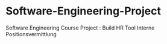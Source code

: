 # Software-Engineering-Project
Software Engineering  Course Project : Build HR Tool Interne Positionsvermittlung 
